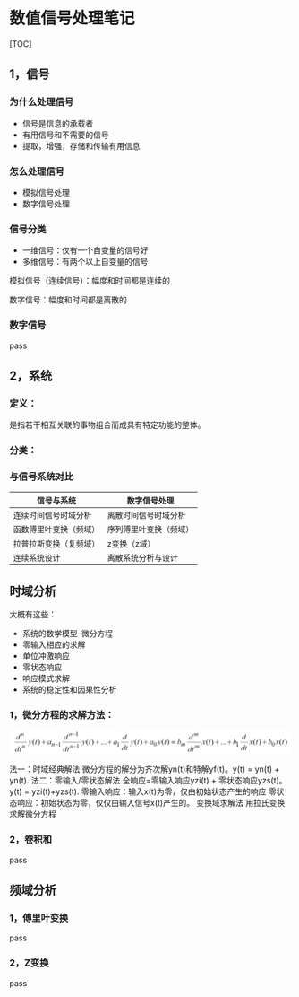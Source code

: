 # 数值信号处理笔记

[TOC]



## 1，信号

### 为什么处理信号

- 信号是信息的承载者
- 有用信号和不需要的信号
- 提取，增强，存储和传输有用信息

### 怎么处理信号

- 模拟信号处理
- 数字信号处理

### 信号分类

- 一维信号：仅有一个自变量的信号好
- 多维信号：有两个以上自变量的信号

模拟信号（连续信号）：幅度和时间都是连续的

数字信号：幅度和时间都是离散的



### 数字信号

pass



## 2，系统

### 定义：

是指若干相互关联的事物组合而成具有特定功能的整体。



### 分类：



### 与信号系统对比

| 信号与系统             | 数字信号处理           |
| ---------------------- | ---------------------- |
| 连续时间信号时域分析   | 离散时间信号时域分析   |
| 函数傅里叶变换（频域） | 序列傅里叶变换（频域） |
| 拉普拉斯变换（复频域） | z变换（z域）           |
| 连续系统设计           | 离散系统分析与设计     |



## 时域分析

大概有这些：

- 系统的数学模型–微分方程
- 零输入相应的求解
- 单位冲激响应
- 零状态响应
- 响应模式求解
- 系统的稳定性和因果性分析



### 1，微分方程的求解方法：

![7aa5f89b88814d21979aaf6961c2d3bd](../图片/7aa5f89b88814d21979aaf6961c2d3bd.png)



法一：时域经典解法
微分方程的解分为齐次解yn(t)和特解yf(t)。y(t) = yn(t) + yn(t).
法二：零输入/零状态解法
全响应=零输入响应yzi(t) + 零状态响应yzs(t)。y(t) = yzi(t)+yzs(t).
零输入响应：输入x(t)为零，仅由初始状态产生的响应
零状态响应：初始状态为零，仅仅由输入信号x(t)产生的。
变换域求解法
用拉氏变换求解微分方程



### 2，卷积和

pass



## 频域分析

### 1，傅里叶变换

pass



### 2，Z变换

pass





